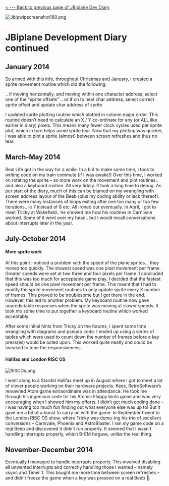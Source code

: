 [&lt; --- Back to previous page of JBiplane Dev Diary](http://www.retrosoftware.co.uk/wiki/index.php/JbipDevDiary)

![](../../retrosoftwarecouk_wiki-20160918-wikidump/images/Jbipwipscreenshot180.png "Jbipwipscreenshot180.png")

# JBiplane Development Diary continued

## January 2014

So armed with this info, throughout Christmas and January, I created a sprite movement routine which did the following:

.. if moving horizontally, and moving within one character address, select one of the "sprite offsets" .. or if on to next char address, select correct sprite offset and update char address of sprite

I updated sprite plotting routine which plotted in column major order. This routine doesn’t need to calculate an X / Y co-ordinate for any (or ALL like earlier in diary) pixels. This means many fewer clock cycles used per sprite plot, which in turn helps avoid sprite tear. Now that my plotting was quicker, I was able to plot a sprite (almost) between screen refreshes and thus no tear.

## March-May 2014

Real Life got in the way for a while. In a bid to make some time, I took to writing code on my train commute (if I was awake!) Over this time, I worked on rotating the sprite – so more work on the movement and plot routines.. and also a keyboard routine. All very fiddly. It took a long time to debug. As per start of the diary, much of this can be blamed on my wrangling with screen address layout of the Beeb (plus my coding ability or lack thereof). There were many instances of loops exiting after one too many or too few iterations.. ie 7 instead of 8 etc. All ironed out eventually. In April, I got to meet Tricky at Wakefield.. he showed me how his routines in Carnivale <link> worked. Some of it went over my head.. but I would recall conversations about interrupts later in the year.

## July-October 2014

#### More sprite work

At this point I noticed a problem with the speed of the plane sprites… they moved too quickly. The slowest speed was one pixel movement per frame. Greater speeds were set at two three and four pixels per frame. I concluded that this was too much for acceptable game play. I decided that the fastest speed should be one pixel movement per frame. This meant that I had to modify the sprite movement routines to only update sprite every X number of frames. This proved to be troublesome but I got there in the end. However, this led to another problem. My keyboard routine now gave unpredictable responses when the sprite was moving at slower speeds. It took me some time to put together a keyboard routine which worked acceptably.

After some initial hints from Tricky on the forums, I spent some time wrangling with diagrams and pseudo code. I ended up using a series of tables which were used to count down the number of frames before a key press(es) would be acted upon. This worked quite neatly and could be tweaked to tune the responsiveness.

#### Halifax and London RISC OS

![](../../retrosoftwarecouk_wiki-20160918-wikidump/images/RISCOs.png "RISCOs.png")

I went along to a Stardot Halifax meet up in August where I got to meet a lot of clever people working on their hardware projects. Kees, RetroSoftware’s renowned Atom game extraordinaire was in attendance. He took me through his ingenious code for his Atomic Flappy birds game and was very encouraging when I showed him my efforts. I didn’t get much coding done – I was having too much fun finding out what everyone else was up to! But it gave me a bit of a boost to carry on with the game. In September I went to the London RISC OS show, where Tricky was demo-ing his trio of excellent conversions – Carnivale, Phoenix and AstroBlaster. I ran my game code on a real Beeb and discovered it didn’t run properly. It seemed that I wasn’t handling interrupts properly, which B-EM forgave, unlike the real thing.

## November-December 2014

Eventually I managed to handle interrupts properly. This involved disabling all unwanted interrupts and correctly handling those I wanted – namely vsync and Timer 1. This bought me more time between screen refreshes – and didn’t freeze the game when a key was pressed on a real Beeb .
